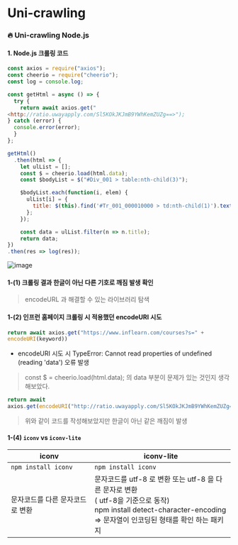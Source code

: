 # Uni-crawling
### 🔥 Uni-crawling Node.js

#### 1. Node.js 크롤링 코드 

```javascript
const axios = require("axios");
const cheerio = require("cheerio");
const log = console.log;

const getHtml = async () => {
  try {
    return await axios.get("
<http://ratio.uwayapply.com/Sl5KOkJKJmB9YWhKemZUZg==>");
} catch (error) {
  console.error(error);
  }
};

getHtml()
  .then(html => {
    let ulList = [];
    const $ = cheerio.load(html.data);
    const $bodyList = $("#Div_001 > table:nth-child(3)");

    $bodyList.each(function(i, elem) {
      ulList[i] = {
        title: $(this).find('#Tr_001_000010000 > td:nth-child(1)').text(),
      };
    });

    const data = ulList.filter(n => n.title);
    return data;
})
.then(res => log(res));
```

![image](https://github.com/oiosu/Uni-crawling/assets/99783474/3c56a93a-ee6e-4ccc-b228-d0af75466500)


#### 1-(1) 크롤링 결과 한글이 아닌 다른 기호로 깨짐 발생 확인
> encodeURL 과 해결할 수 있는 라이브러리 탐색

#### 1-(2) 인프런 홈페이지 크롤링 시 적용했던 encodeURI 시도
```javascript
return await axios.get("https://www.inflearn.com/courses?s=" +
encodeURI(keyword))
```
* encodeURI 시도 시 TypeError: Cannot read properties of undefined (reading 'data') 오류 발생
> const $ = cheerio.load(html.data); 의 data 부분이 문제가 있는 것인지 생각해보았다.

```javascript
return await
axios.get(encodeURI("http://ratio.uwayapply.com/Sl5KOkJKJmB9YWhKemZUZg=="));
```
> 위와 같이 코드를 작성해보았지만 한글이 아닌 같은 깨짐이 발생


#### 1-(4) `iconv`  vs `iconv-lite`
|iconv|iconv-lite|
|------|---|
| `npm install iconv` | `npm install iconv` |
|문자코드를 다른 문자코드로 변환|문자코드를 utf-8 로 변환 또는 utf-8 을 다른 문자로 변환 <br> ( utf-8을 기준으로 동작) <br> npm install detect-character-encoding <br> => 문자열이 인코딩된 형태를 확인 하는 패키지 <br>|



